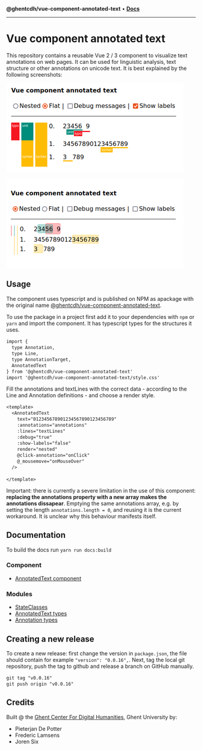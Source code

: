 **@ghentcdh/vue-component-annotated-text** • [**Docs**](modules.md)

***

# Vue component annotated text

This repository contains a reusable Vue 2 / 3 component to visualize text annotations on web pages. It can be used for linguistic analysis, text structure or other annotations on unicode text. It is best explained by the following screenshots:

![Flat annotations](_media/flat.png)

![Flat annotations](_media/nested.png)

## Usage

The component uses typescript and is published on NPM as apackage with the original name [@ghentcdh/vue-component-annotated-text](https://www.npmjs.com/package/@ghentcdh/vue-component-annotated-text). 

To use the package in a project first add it to your dependencies with `npm` or `yarn` and import the component. It has typescript types for the structures it uses.

````
import {
  type Annotation,
  type Line,
  type AnnotationTarget,
  AnnotatedText
} from '@ghentcdh/vue-component-annotated-text'
import '@ghentcdh/vue-component-annotated-text/style.css'
````

Fill the annotations and textLines with the correct data - according to the Line and Annotation definitions - and choose a render style.

````
<template>
  <AnnotatedText
    text="012345678901234567890123456789"
    :annotations="annotations"
    :lines="textLines"
    :debug="true"
    :show-labels="false"
    render="nested"
    @click-annotation="onClick"
    @_mousemove="onMouseOver"
  />

</template>
````

Important: there is currently a severe limitation in the use of this component: **replacing the annotations property with a new array makes the annotations dissapear**. Emptying the same annotations array, e.g. by setting the length `annotations.length = 0`, and reusing it is the current workaround. It is unclear why this behaviour manifests itself.

## Documentation

To build the docs run `yarn run docs:build`

### Component
- [AnnotatedText component](docs/src/components/AnnotatedText.md)

### Modules

- [StateClasses](docs/typedoc/lib/annotatedTextUtils/StateClasses/README.md)
- [AnnotatedText types](docs/typedoc/types/AnnotatedText/README.md)
- [Annotation types](docs/typedoc/types/Annotation/README.md)

## Creating a new release

To create a new release: first change the version in `package.json`, the file should contain for example `"version": "0.0.16",`. Next, tag the local git repository, push the tag to github and release a branch on GitHub manually.

````
git tag "v0.0.16"
git push origin "v0.0.16"
````

## Credits

Built @ the [Ghent Center For Digital Humanities](https://www.ghentcdh.ugent.be/), Ghent University by:

* Pieterjan De Potter
* Frederic Lamsens
* Joren Six
